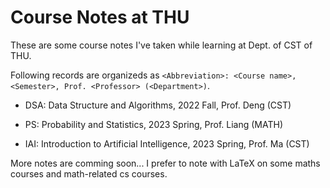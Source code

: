 # Course Notes at THU

These are some course notes I've taken while learning at Dept. of CST of THU.

Following records are organizeds as `<Abbreviation>: <Course name>, <Semester>, Prof. <Professor> (<Department>)`.

- DSA: Data Structure and Algorithms, 2022 Fall, Prof. Deng (CST)

- PS: Probability and Statistics, 2023 Spring, Prof. Liang (MATH)

- IAI: Introduction to Artificial Intelligence, 2023 Spring, Prof. Ma (CST)

More notes are comming soon... I prefer to note with LaTeX on some maths courses and math-related cs courses.
